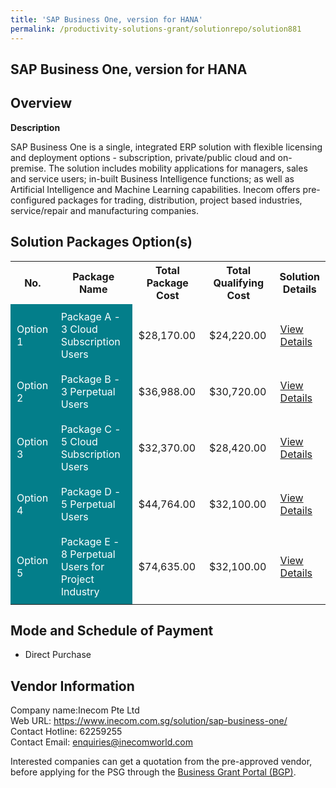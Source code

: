 ```yaml
---
title: 'SAP Business One, version for HANA'
permalink: /productivity-solutions-grant/solutionrepo/solution881
---
```


## SAP Business One, version for HANA

## Overview

**Description**

SAP Business One is a single, integrated ERP solution with flexible licensing and deployment options - subscription, private/public cloud and on-premise. The solution includes mobility applications for managers, sales and service users; in-built Business Intelligence functions; as well as Artificial Intelligence and Machine Learning capabilities. Inecom offers pre-configured packages for trading, distribution, project based industries, service/repair and manufacturing companies.

## Solution Packages Option(s)

<table>
<tr>
<th><b>No.</b></th>
<th><b>Package Name</b></th>
<th><b>Total Package Cost</b></th>
<th><b>Total Qualifying Cost</b></th>
<th><b>Solution Details</b></th>
</tr>
<tr>
<td style='padding: 10px; background-color: #037E8A; color: #FFFFFF;'>Option 1</td>
<td style='padding: 10px; background-color: #037E8A; color: #FFFFFF;'>Package A - 3 Cloud Subscription Users</td>
<td style='padding: 10px;'>$28,170.00</td>
<td style='padding: 10px;'>$24,220.00</td>
<td style='padding: 10px;'><a href='/images/psg/Inecom_SAP_Business_One_Version_For_HANA_Desensitised_Annex3_Part1.pdf' target='_blank'>View Details</a></td>
</tr>
<tr>
<td style='padding: 10px; background-color: #037E8A; color: #FFFFFF;'>Option 2</td>
<td style='padding: 10px; background-color: #037E8A; color: #FFFFFF;'>Package B - 3 Perpetual Users</td>
<td style='padding: 10px;'>$36,988.00</td>
<td style='padding: 10px;'>$30,720.00</td>
<td style='padding: 10px;'><a href='/images/psg/Inecom_SAP_Business_One_Version_For_HANA_Desensitised_Annex3_Part2.pdf' target='_blank'>View Details</a></td>
</tr>
<tr>
<td style='padding: 10px; background-color: #037E8A; color: #FFFFFF;'>Option 3</td>
<td style='padding: 10px; background-color: #037E8A; color: #FFFFFF;'>Package C - 5 Cloud Subscription Users</td>
<td style='padding: 10px;'>$32,370.00</td>
<td style='padding: 10px;'>$28,420.00</td>
<td style='padding: 10px;'><a href='/images/psg/Inecom_SAP_Business_One_Version_For_HANA_Desensitised_Annex3_Part3.pdf' target='_blank'>View Details</a></td>
</tr>
<tr>
<td style='padding: 10px; background-color: #037E8A; color: #FFFFFF;'>Option 4</td>
<td style='padding: 10px; background-color: #037E8A; color: #FFFFFF;'>Package D - 5 Perpetual Users</td>
<td style='padding: 10px;'>$44,764.00</td>
<td style='padding: 10px;'>$32,100.00</td>
<td style='padding: 10px;'><a href='/images/psg/Inecom_SAP_Business_One_Version_For_HANA_Desensitised_Annex3_Part4.pdf' target='_blank'>View Details</a></td>
</tr>
<tr>
<td style='padding: 10px; background-color: #037E8A; color: #FFFFFF;'>Option 5</td>
<td style='padding: 10px; background-color: #037E8A; color: #FFFFFF;'>Package E - 8 Perpetual Users for Project Industry</td>
<td style='padding: 10px;'>$74,635.00</td>
<td style='padding: 10px;'>$32,100.00</td>
<td style='padding: 10px;'><a href='/images/psg/Inecom_SAP_Business_One_Version_For_HANA_Desensitised_Annex3_Part5.pdf' target='_blank'>View Details</a></td>
</tr>
</table>

## Mode and Schedule of Payment

 - Direct Purchase

## Vendor Information

 Company name:Inecom Pte Ltd<br>Web URL: https://www.inecom.com.sg/solution/sap-business-one/ <br>Contact Hotline: 62259255 <br>Contact Email: enquiries@inecomworld.com 

Interested companies can get a quotation from the pre-approved vendor, before applying for the PSG through the <a href='https://www.businessgrants.gov.sg/' target='_blank' rel='noopener'>Business Grant Portal (BGP)</a>.

<script src="/jquery/resize-tables.js"></script>

